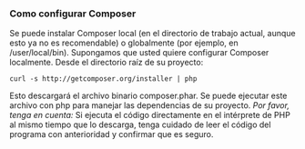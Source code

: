 ### Como configurar Composer

Se puede instalar Composer local \(en el directorio de trabajo actual, aunque esto ya no es recomendable\) o globalmente \(por ejemplo, en \/user\/local\/bin\). Supongamos que usted quiere configurar Composer localmente. Desde el directorio raíz de su proyecto:

`curl -s http://getcomposer.org/installer | php`

Esto descargará el archivo binario composer.phar. Se puede ejecutar este archivo con php para manejar las dependencias de su proyecto. _Por favor, tenga en cuenta:_ Si ejecuta el código directamente en el intérprete de PHP al mismo tiempo que lo descarga, tenga cuidado de leer el código del programa con anterioridad y confirmar que es seguro.


